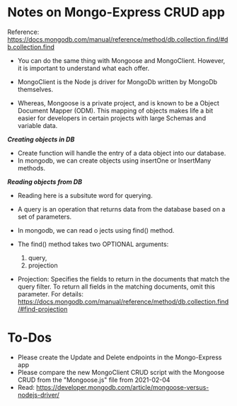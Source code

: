 # Notes on Mongo-Express CRUD app
Reference: https://docs.mongodb.com/manual/reference/method/db.collection.find/#db.collection.find

- You can do the same thing with Mongoose and MongoClient. However, it is important to understand what each offer. 

- MongoClient is the Node js driver for MongoDb written by MongoDb themselves.

- Whereas, Mongoose is a private project, and is known to be a Object Document Mapper (ODM). This mapping of objects makes life a bit easier for developers in certain projects with large Schemas and variable data. 


***Creating objects in DB***

- Create function will handle the entry of a data object into our database.
- In mongodb, we can create objects using insertOne or InsertMany methods.

***Reading objects from DB***

- Reading here is a subsitute word for querying. 
- A query is an operation that returns data from the database based on a 
set of parameters.
- In mongodb, we can read o jects using find() method.
- The find() method takes two OPTIONAL arguments:
    1. query, 
    2. projection

- Projection:  Specifies the fields to return in the documents that match the query filter. To return all fields in the matching documents, omit this parameter. For details: https://docs.mongodb.com/manual/reference/method/db.collection.find/#find-projection



# To-Dos

- Please create the Update and Delete endpoints in the Mongo-Express app
- Please compare the new MongoClient CRUD script with the Mongoose CRUD from the "Mongoose.js" file from 2021-02-04
- Read: https://developer.mongodb.com/article/mongoose-versus-nodejs-driver/
